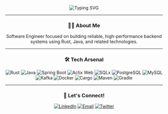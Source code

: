 <div align="center">
    <img src="https://readme-typing-svg.herokuapp.com?size=32&duration=5500&color=164C78&vCenter=true&center=true&width=460&lines=Software+Engineer" alt="Typing SVG">
</div>

---

<h3 align="center">👋🏽 About Me</h2>
<p align="center">
    Software Engineer focused on building reliable, high-performance backend systems using Rust, Java, and related technologies.
</p>

---

<h3 align="center">🛠 Tech Arsenal</h3>
<p align="center">
    <!-- Rust -->
    <img src="https://img.shields.io/badge/Rust-DEA584?style=for-the-badge&logo=rust&logoColor=4B2E21" alt="Rust">
    <!-- Java -->
    <img src="https://img.shields.io/badge/Java-ED8B00?style=for-the-badge&logo=openjdk&logoColor=white" alt="Java">
    <!-- Spring Boot -->
    <img src="https://img.shields.io/badge/Spring%20Boot-6DB33F?style=for-the-badge&logo=springboot&logoColor=white" alt="Spring Boot">
    <!-- Actix Web -->
    <img src="https://img.shields.io/badge/Actix%20Web-DEA584?style=for-the-badge&logo=rust&logoColor=4B2E21" alt="Actix Web">
    <!-- SQLx -->
    <img src="https://img.shields.io/badge/SQLx-DEA584?style=for-the-badge&logo=rust&logoColor=4B2E21" alt="SQLx">
    <!-- PostgreSQL -->
    <img src="https://img.shields.io/badge/PostgreSQL-316192?style=for-the-badge&logo=postgresql&logoColor=white" alt="PostgreSQL">
    <!-- MySQL -->
    <img src="https://img.shields.io/badge/MySQL-4479A1?style=for-the-badge&logo=mysql&logoColor=white" alt="MySQL">
    <!-- Kafka -->
    <img src="https://img.shields.io/badge/Kafka-000000?style=for-the-badge&logo=apachekafka&logoColor=white" alt="Kafka">
    <!-- Docker -->
    <img src="https://img.shields.io/badge/Docker-2496ED?style=for-the-badge&logo=docker&logoColor=white" alt="Docker">
    <!-- Cargo -->
    <img src="https://img.shields.io/badge/Cargo-DEA584?style=for-the-badge&logo=rust&logoColor=4B2E21" alt="Cargo">
    <!-- Maven -->
    <img src="https://img.shields.io/badge/Maven-C71A36?style=for-the-badge&logo=apachemaven&logoColor=white" alt="Maven">
    <!-- Gradle -->
    <img src="https://img.shields.io/badge/Gradle-02303A?style=for-the-badge&logo=gradle&logoColor=white" alt="Gradle">
</p>

---

<h3 align="center">🔗 Let's Connect!</h2>
<p align="center">
    <a href="https://www.linkedin.com/in/hossanadev/"><img src="https://img.shields.io/badge/LinkedIn-164C78?style=for-the-badge&logo=linkedin&logoColor=white" alt="LinkedIn"></a>
    <a href="mailto:hossanadev@gmail.com"><img src="https://img.shields.io/badge/Email-164C78?style=for-the-badge&logo=gmail&logoColor=white" alt="Email"></a>
    <a href="https://twitter.com/hossanadev"><img src="https://img.shields.io/badge/Twitter-164C78?style=for-the-badge&logo=x&logoColor=white" alt="Twitter"></a> 
</p>
